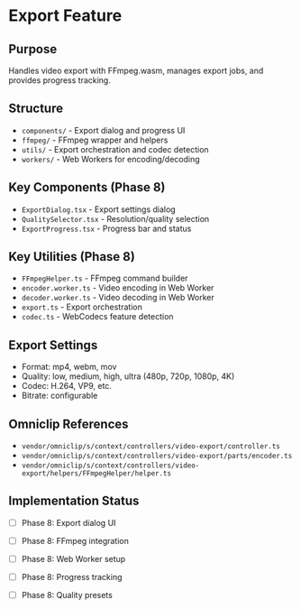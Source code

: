 # Export Feature

## Purpose
Handles video export with FFmpeg.wasm, manages export jobs, and provides progress tracking.

## Structure
- `components/` - Export dialog and progress UI
- `ffmpeg/` - FFmpeg wrapper and helpers
- `utils/` - Export orchestration and codec detection
- `workers/` - Web Workers for encoding/decoding

## Key Components (Phase 8)
- `ExportDialog.tsx` - Export settings dialog
- `QualitySelector.tsx` - Resolution/quality selection
- `ExportProgress.tsx` - Progress bar and status

## Key Utilities (Phase 8)
- `FFmpegHelper.ts` - FFmpeg command builder
- `encoder.worker.ts` - Video encoding in Web Worker
- `decoder.worker.ts` - Video decoding in Web Worker
- `export.ts` - Export orchestration
- `codec.ts` - WebCodecs feature detection

## Export Settings
- Format: mp4, webm, mov
- Quality: low, medium, high, ultra (480p, 720p, 1080p, 4K)
- Codec: H.264, VP9, etc.
- Bitrate: configurable

## Omniclip References
- `vendor/omniclip/s/context/controllers/video-export/controller.ts`
- `vendor/omniclip/s/context/controllers/video-export/parts/encoder.ts`
- `vendor/omniclip/s/context/controllers/video-export/helpers/FFmpegHelper/helper.ts`

## Implementation Status
- [ ] Phase 8: Export dialog UI
- [ ] Phase 8: FFmpeg integration
- [ ] Phase 8: Web Worker setup
- [ ] Phase 8: Progress tracking
- [ ] Phase 8: Quality presets

